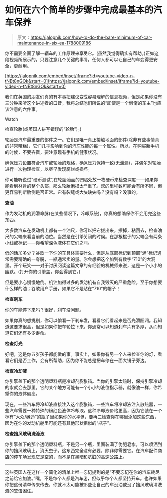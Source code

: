 # 如何在六个简单的步骤中完成最基本的汽车保养

> 原文：<https://jalopnik.com/how-to-do-the-bare-minimum-of-car-maintenance-in-six-ea-1788009186>

你不需要全面了解一辆车的工作原理来享受它。(虽然我觉得确实有帮助。)正如这段视频所展示的，只要注意几个关键的事情，任何人都可以让自己的车变得更安全，更耐用。

 [https://jalopnik.com/embed/inset/iframe?id=youtube-video-n-tNBt8nGOk&start=0](https://jalopnik.com/embed/inset/iframe?id=youtube-video-n-tNBt8nGOk&start=0) 

我们在英国的朋友们真的有本事把建议变成容易理解的信息视频，但是如果你没有三分钟来听这个讲述者的口音，我将总结他们所说的“即使是一个懒惰的车主”也应该注意的六件事。

Watch

检查轮胎(或英国人拼写错误的“轮胎”)。)

轮胎是汽车最重要的部件之一。它们是唯一真正接触地面的部件(除非有些事情真的非常糟糕)，它们几乎影响到你的汽车性能的每一个属性。所以，在购买新手机的时候，不要吝啬，要注意现有手机的健康状况。

确保压力设置符合汽车或轮胎的规格，确保压力保持一致(无泄漏)，并偶尔对轮胎进行一次物理检查，以尽早发现腐烂或损坏。

你可能听说过“硬币测试”,在轮胎胎面的凹陷处放一枚硬币来检查深度——如果你能看到林肯的整个头部，那么轮胎磨损太严重了。您的里程数可能会有所不同，但更容易判断胎侧是否正常。它有裂缝或大块缺失吗？没有吗？没事的。

**查油**

作为发动机的润滑命脉(在某些情况下，冷却系统)，你真的想确保你不会用完这些东西。

大多数汽车在发动机上都有一个油尺，你可以把它拔出来，擦掉，粘回去，检查油尺的尖端来看当前的油位。当然是在引擎关闭的时候。在那根棍子的尖端会有两条小线或标记——你希望深色液体在它们之间。

低的话加多少？谷歌一下你的车具体需要什么，但是从底部标记到顶部“满”标记通常需要精确的一夸脱，一瓶通常卖的量。你会想把这个加到有数字“710”的大洞里。开个玩笑——对于讨厌阅读这篇文章的有经验的机械师来说，这是一个小小的幽默。(打开你的引擎盖，你会得到它。)

但是要小心慢慢地倒。机油加得过多的发动机有自我毁灭的严重危险。至于你想要什么样的油；谷歌用户手册，如果它不是贴在“710”的帽子！

**检查刹车**

你的车能停下来吗？很好，刹车没问题。

如果你真的想挑剔，你可以偷看一下刹车盘，看看它们看起来是否光滑圆润。我知道这要求很高，但是如果你把车轮拉下来，你通常可以知道刹车片有多厚，从而知道它们还有多少寿命。

**检查灯光**

好吧，这是你五岁孩子都能做的事。事实上，如果你有另一个人来检查你的灯，看看它们是否工作，会有所帮助，因为你不能总是把车停在一面大镜子旁边。

**检查冷却液**

你引擎盖下的那个透明塑料瓶是冷却剂膨胀箱。当你的引擎太热时，保持引擎冷却的水就会去那里。它的某个地方可能有一个小小的液位指示器，就像油一样，你希望你的液体偏高。

现在，一些汽车将冷却液直接注入这个膨胀箱，一些汽车将冷却液注入散热器，一些汽车需要一种特殊的粉红色液体冷却液，这种冷却液价格更高，因为它装在一个标有“大众/奥迪”的瓶子里如果你的水平低，要再三检查你在哪里添加这些东西，因为在你的发动机舱里可能还有其他形状相似的“瓶子”。

**检查挡风玻璃洗涤液**

你引擎盖下的那个透明塑料瓶，不是另一个瓶，里面装满了伪肥皂水，可以喷洒到你的挡风玻璃上，消灭虫子。这东西完全没有必要，除非你需要它。在汽车配件商店的停车场发现它是空的，而不是在黑暗和肮脏的高速公路上。

* * *

这些英国人在这样一个简化的清单上唯一忘记提到的是“不要忘记在你的汽车耗尽之前给它加油。”嘿，不是每个人都是汽车迷，但似乎每个人都坚持开车。也许如果你把这份清单传来传去，你就不太可能被那些让自己的车没油或没了挡风玻璃清洗液的笨蛋困住。